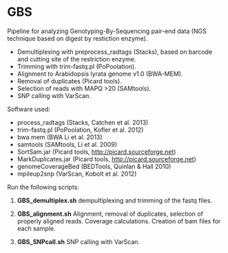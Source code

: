 GBS
==============

Pipeline for analyzing Genotyping-By-Sequencing pair-end data (NGS technique based on digest by restiction enzyme).



- Demultiplexing with preprocess_radtags (Stacks), based on barcode and cutting site of the restriction enzyme.
- Trimming with trim-fastq.pl (PoPoolation).
- Alignment to Arabidopsis lyrata genome v1.0 (BWA-MEM).
- Removal of duplicates (Picard tools).
- Selection of reads with MAPQ >20 (SAMtools).
- SNP calling with VarScan.

Software used:

- process_radtags (Stacks, Catchen et al. 2013)
- trim-fastq.pl (PoPoolation, Kofler et al. 2012)
- bwa mem (BWA Li et al. 2013)
- samtools (SAMtools, Li et al. 2009)
- SortSam.jar (Picard tools, http://picard.sourceforge.net)
- MarkDuplicates.jar (Picard tools, http://picard.sourceforge.net)
- genomeCoverageBed (BEDTools, Quinlan & Hall 2010)
- mpileup2snp (VarScan, Kobolt et al. 2012)

Run the following scripts:

1. **GBS_demultiplex.sh** dempultiplexing and trimming of the fastq files.

2. **GBS_alignment.sh** Alignment, removal of duplicates, selection of properly aligned reads. Coverage calculations. Creation of bam files for each sample.

3. **GBS_SNPcall.sh** SNP calling with VarScan.



